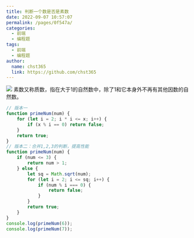 ```yaml
---
title: 判断一个数是否是素数
date: 2022-09-07 10:57:07
permalink: /pages/0f547a/
categories: 
  - 前端
  - 编程题
tags: 
  - 前端
  - 编程题
author: 
  name: chst365
  link: https://github.com/chst365
---
```

![](https://cdn.jsdelivr.net/gh/chst365/bolgImgs/imgs/topImgs/391.jpg)
素数又称质数，指在大于1的自然数中，除了1和它本身外不再有其他因数的自然数。

```js
// 版本一
function primeNum(num) {
    for (let i = 2; i * i <= x; i++) {
        if (x % i == 0) return false;
    }
    return true;
}
// 版本二：合并1,2,3的判断，提高性能
function primeNum(num) {
    if (num <= 3) {
        return num > 1;
    } else {
        let sq = Math.sqrt(num);
        for (let i = 2; i <= sq; i++) {
            if (num % i === 0) {
                return false;
            }
        }
        return true;
    }
}
console.log(primeNum(6));
console.log(primeNum(7));
```
